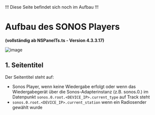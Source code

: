 !!! Diese Seite befindet sich noch im Aufbau !!!

# Aufbau des SONOS Players 
**(vollständig ab NSPanelTs.ts - Version 4.3.3.17)**

![image](https://github.com/joBr99/nspanel-lovelace-ui/assets/102996011/47d58044-744d-4de1-a450-d1fdff538527)

## 1. Seitentitel
Der Seitentitel steht auf: 
* Sonos Player, wenn keine Wiedergabe erfolgt oder wenn das Wiedergabegerät über die Sonos-Adapterinstanz (z.B. sonos.0.) im Datenpunkt `sonos.0.root.<DEVICE_IP>.current_type` auf Track steht
* `sonos.0.root.<DEVICE_IP>.current_station` wenn ein Radiosender gewählt wurde
